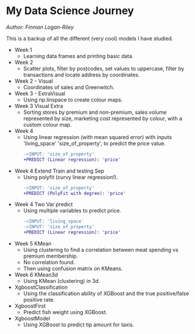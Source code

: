 # My Data Science Journey
*Author: Finnian Logan-Riley*  

This is a backup of all the different (very cool) models I have studied.

* Week 1  
    * Learning data frames and printing basic data.  
* Week 2
    * Scatter plots, filter by postcodes, set values to uppercase, filter by transactions and locate address by coordinates.
* Week 2 - Visual
    * Coordinates of sales and Greenwitch.
* Week 3 - ExtraVisual
    * Using np.linspace to create colour maps.
* Week 3 Visual Extra
   * Sorting stores by premium and non-premium, sales volume represented by size, marketing cost represented by colour, with a custom colour map.
* Week 4
    * Using linear regression (with mean squared error) with inputs 'living_space' 'size_of_property', to predict the price value.
        ```diff
        ->INPUT: 'size_of_property'
        +PREDICT (Linear regression): 'price'
        ```
* Week 4 Extend Train and testing Sep
    * Using polyfit (curvy linear regression!). 
        ```diff
        ->INPUT: 'size_of_property'
        +PREDICT (PolyFit with degree): 'price'  
        ```
* Week 4 Two Var predict  
    * Using multiple variables to predict price.
        ```diff
        ->INPUT: 'living_space'
        ->INPUT: 'size_of_property'
        +PREDICT (Linear regression): 'price'
        ```
* Week 5 KMean
    * Using clustering to find a correlation between meat spending vs premium membership.
    * No correlation found.
    * Then using confusion matrix on KMeans.
* Week 6 KMean3d 
    * Using KMean (clustering) in 3d.
* XgboostClassification
    * Using the classification ability of XGBoost and the true positive/false positive rate.
* XgboostFirst
    * Predict fish weight using XGBoost.
* XgboostModel
    * Using XGBoost to predict tip amount for taxis.